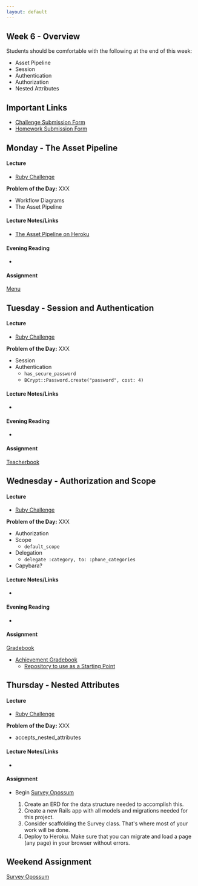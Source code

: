 ```yaml
---
layout: default
---
```


## Week 6 - Overview

Students should be comfortable with the following at the end of this week:

* Asset Pipeline
* Session
* Authentication
* Authorization
* Nested Attributes


## Important Links

* [Challenge Submission Form](http://goo.gl/forms/OzzXZL6iEF)
* [Homework Submission Form](http://goo.gl/forms/o9so3mi9Sd)


## Monday - The Asset Pipeline

#### Lecture

* [Ruby Challenge]()

**Problem of the Day:** XXX

* Workflow Diagrams
* The Asset Pipeline

#### Lecture Notes/Links

* [The Asset Pipeline on Heroku](https://devcenter.heroku.com/articles/rails-4-asset-pipeline)

#### Evening Reading

*

#### Assignment

[Menu](https://github.com/tiyd-rails-2015-01/menu)


## Tuesday - Session and Authentication

#### Lecture

* [Ruby Challenge]()

**Problem of the Day:** XXX

* Session
* Authentication
  * `has_secure_password`
  * `BCrypt::Password.create("password", cost: 4)`

#### Lecture Notes/Links

*

#### Evening Reading

*

#### Assignment

[Teacherbook](https://github.com/tiyd-rails-2015-01/simple_authentication)


## Wednesday - Authorization and Scope

#### Lecture

* [Ruby Challenge]()

**Problem of the Day:** XXX

* Authorization
* Scope
  * `default_scope`
* Delegation
  * `delegate :category, to: :phone_categories`
* Capybara?


#### Lecture Notes/Links

*

#### Evening Reading

*

#### Assignment

[Gradebook](https://github.com/tiyd-rails-2015-01/gradebook)
* [Achievement Gradebook](https://github.com/tiyd-rails-2015-01/achievement_gradebook)
  * [Repository to use as a Starting Point](https://github.com/tiyd-rails-2015-01/Gradebook-1)



## Thursday - Nested Attributes

#### Lecture

* [Ruby Challenge]()

**Problem of the Day:** XXX

* accepts_nested_attributes

#### Lecture Notes/Links

*

#### Assignment

* Begin [Survey Opossum](https://github.com/tiyd-rails-2015-01/survey_opossum)

  1. Create an ERD for the data structure needed to accomplish this.
  2. Create a new Rails app with all models and migrations needed for this project.
  3. Consider scaffolding the Survey class.  That's where most of your work will be done.
  4. Deploy to Heroku.  Make sure that you can migrate and load a page (any page) in your browser without errors.


## Weekend Assignment

[Survey Opossum](https://github.com/tiyd-rails-2015-01/survey_opossum)
